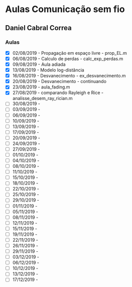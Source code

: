 ﻿# Aulas Comunicação sem fio

## Daniel Cabral Correa

### Aulas

- [x] 02/08/2019 - Propagação em espaço livre - prop_EL.m
- [x] 06/08/2019 - Calculo de perdas - calc_exp_perdas.m
- [x] 09/08/2019 - Aula adiada
- [x] 13/08/2019 - Modelo log-distância
- [x] 16/08/2019 - Desvanecimento - ex_desvanecimento.m
- [x] 20/08/2019 - Desvanecimento - continuando
- [x] 23/08/2019 - aula_fading.m
- [x] 27/08/2019 - comparando Rayleigh e Rice - analisse_desem_ray_rician.m
- [ ] 30/08/2019 -
- [ ] 03/09/2019 -
- [ ] 06/09/2019 -
- [ ] 10/09/2019 -
- [ ] 13/09/2019 -
- [ ] 17/09/2019 -
- [ ] 20/09/2019 -
- [ ] 24/09/2019 -
- [ ] 27/09/2019 -
- [ ] 01/10/2019 -
- [ ] 04/10/2019 -
- [ ] 08/10/2019 -
- [ ] 11/10/2019 -
- [ ] 15/10/2019 -
- [ ] 18/10/2019 -
- [ ] 22/10/2019 -
- [ ] 25/10/2019 -
- [ ] 29/10/2019 -
- [ ] 01/11/2019 -
- [ ] 05/11/2019 -
- [ ] 08/11/2019 -
- [ ] 12/11/2019 -
- [ ] 15/11/2019 -
- [ ] 19/11/2019 -
- [ ] 22/11/2019 -
- [ ] 26/11/2019 -
- [ ] 29/11/2019 -
- [ ] 03/12/2019 -
- [ ] 06/12/2019 -
- [ ] 10/12/2019 -
- [ ] 13/12/2019 -
- [ ] 17/12/2019 -